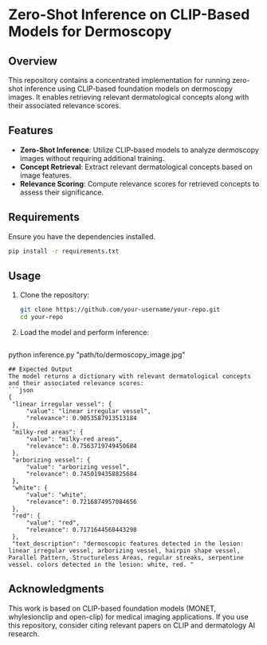 # Zero-Shot Inference on CLIP-Based Models for Dermoscopy

## Overview
This repository contains a concentrated implementation for running zero-shot inference using CLIP-based foundation models on dermoscopy images. It enables retrieving relevant dermatological concepts along with their associated relevance scores.

## Features
- **Zero-Shot Inference**: Utilize CLIP-based models to analyze dermoscopy images without requiring additional training.
- **Concept Retrieval**: Extract relevant dermatological concepts based on image features.
- **Relevance Scoring**: Compute relevance scores for retrieved concepts to assess their significance.

## Requirements
Ensure you have the dependencies installed.
```bash
pip install -r requirements.txt
```

## Usage
1. Clone the repository:
   ```bash
   git clone https://github.com/your-username/your-repo.git
   cd your-repo
   ```
2. Load the model and perform inference:
   ```python
 python inference.py "path/to/dermoscopy_image.jpg"
   ```
## Expected Output
The model returns a dictionary with relevant dermatological concepts and their associated relevance scores:
```json
{
    "linear irregular vessel": {
        "value": "linear irregular vessel",
        "relevance": 0.9053587913513184
    },
    "milky-red areas": {
        "value": "milky-red areas",
        "relevance": 0.7563719749450684
    },
    "arborizing vessel": {
        "value": "arborizing vessel",
        "relevance": 0.7450194358825684
    },
    "white": {
        "value": "white",
        "relevance": 0.7216874957084656
    },
    "red": {
        "value": "red",
        "relevance": 0.7171644568443298
    },
    "text_description": "dermoscopic features detected in the lesion: linear irregular vessel, arborizing vessel, hairpin shape vessel, Parallel Pattern, Structureless Areas, regular streaks, serpentine vessel. colors detected in the lesion: white, red. "

```

## Acknowledgments
This work is based on CLIP-based foundation models (MONET, whylesionclip and open-clip) for medical imaging applications. If you use this repository, consider citing relevant papers on CLIP and dermatology AI research.





